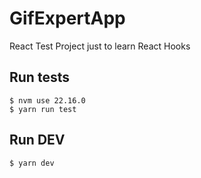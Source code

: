 # GifExpertApp

React Test Project just to learn React Hooks

## Run tests

```
$ nvm use 22.16.0
$ yarn run test
```

## Run DEV

```
$ yarn dev
```
